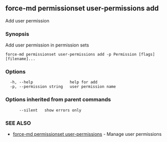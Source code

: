 ## force-md permissionset user-permissions add

Add user permission

### Synopsis

Add user permission in permission sets

```
force-md permissionset user-permissions add -p Permission [flags] [filename]...
```

### Options

```
  -h, --help                help for add
  -p, --permission string   user permission name
```

### Options inherited from parent commands

```
      --silent   show errors only
```

### SEE ALSO

* [force-md permissionset user-permissions](force-md_permissionset_user-permissions.md)	 - Manage user permissions

